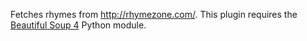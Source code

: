 Fetches rhymes from http://rhymezone.com/. This plugin requires the [Beautiful Soup 4](http://www.crummy.com/software/BeautifulSoup/bs4/doc/) Python module.
